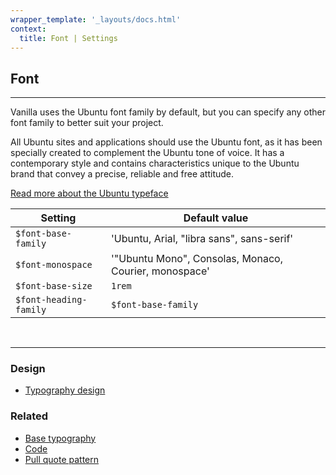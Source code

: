 ```yaml
---
wrapper_template: '_layouts/docs.html'
context:
  title: Font | Settings
---
```


## Font

<hr>

Vanilla uses the Ubuntu font family by default, but you can specify any other font family to better suit your project.

All Ubuntu sites and applications should use the Ubuntu font, as it has been specially created to complement the Ubuntu tone of voice. It has a contemporary style and contains characteristics unique to the Ubuntu brand that convey a precise, reliable and free attitude.

[Read more about the Ubuntu typeface](http://font.ubuntu.com/)

| Setting                | Default value                                         |
| ---------------------- | ----------------------------------------------------- |
| `$font-base-family`    | 'Ubuntu, Arial, "libra sans", sans-serif'             |
| `$font-monospace`      | '"Ubuntu Mono", Consolas, Monaco, Courier, monospace' |
| `$font-base-size`      | `1rem`                                                |
| `$font-heading-family` | `$font-base-family`                                   |

<br>
<hr>

### Design

- [Typography design](https://github.com/ubuntudesign/vanilla-design/tree/master/Typography)

### Related

- [Base typography](/docs/base/typography)
- [Code](/docs/base/code)
- [Pull quote pattern](/docs/patterns/pull-quote)
